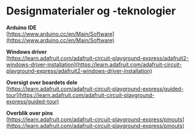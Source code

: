 # Designmaterialer og -teknologier

__Arduino IDE__  
[https://www.arduino.cc/en/Main/Software](https://www.arduino.cc/en/Main/Software)

__Windows driver__  
[https://learn.adafruit.com/adafruit-circuit-playground-express/adafruit2-windows-driver-installation](https://learn.adafruit.com/adafruit-circuit-playground-express/adafruit2-windows-driver-installation)

__Oversigt over boardets dele__  
[https://learn.adafruit.com/adafruit-circuit-playground-express/guided-tour](https://learn.adafruit.com/adafruit-circuit-playground-express/guided-tour)

__Overblik over pins__  
[https://learn.adafruit.com/adafruit-circuit-playground-express/pinouts](https://learn.adafruit.com/adafruit-circuit-playground-express/pinouts)

